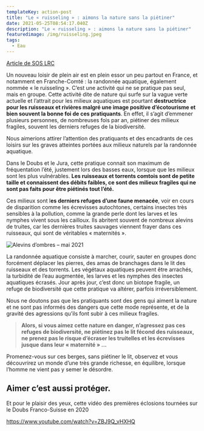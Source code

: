 ```yaml
---
templateKey: action-post
title: "Le « ruisseling » : aimons la nature sans la piétiner"
date: 2021-05-25T08:54:17.040Z
description: "Le « ruisseling » : aimons la nature sans la piétiner"
featuredimage: /img/ruisseling.jpeg
tags:
  - Eau
---
```

[Article de SOS LRC](https://www.soslrc.com/2021/05/24/le-ruisseling-aimons-la-nature-sans-la-pietiner/)

Un nouveau loisir de plein air est en plein essor un peu partout en France, et notamment en Franche-Comté : la randonnée aquatique, également nommée « le ruisseling ». C’est une activité qui ne se pratique pas seul, mais en groupe. Cette activité dite de nature qui surfe sur la vague verte actuelle et l’attrait pour les milieux aquatiques est pourtant **destructrice pour les ruisseaux et rivières malgré une image positive d’écotourisme et bien souvent la bonne foi de ces pratiquants**. En effet, il s’agit d’emmener plusieurs personnes, de nombreuses fois par an, piétiner des milieux fragiles, souvent les derniers refuges de la biodiversité.

Nous aimerions attirer l’attention des pratiquants et des encadrants de ces loisirs sur les graves atteintes portées aux milieux naturels par la randonnée aquatique.

Dans le Doubs et le Jura, cette pratique connait son maximum de fréquentation l’été, justement lors des basses eaux, lorsque que les milieux sont les plus vulnérables. **Les ruisseaux et torrents comtois sont de petite taille et connaissent des débits faibles, ce sont des milieux fragiles qui ne sont pas faits pour être piétinés tout l’été.**

Ces milieux sont l**es derniers refuges d’une faune menacée**, voir en cours de disparition comme les écrevisses autochtones, certains insectes très sensibles à la pollution, comme la grande perle dont les larves et les nymphes vivent sous les cailloux. Ils abritent souvent de nombreux alevins de truites, car les dernières truites sauvages viennent frayer dans ces ruisseaux, qui sont de véritables « maternités ».

![*Alevins d’ombres – mai 2021*](/img/a5bfe50f-82c8-45af-8f2d-8eb6318e9ef2_1_105_c.jpeg#center "*Alevins d’ombres – mai 2021*")

La randonnée aquatique consiste à marcher, courir, sauter en groupes donc forcément déplacer les pierres, des amas de branchages dans le lit des ruisseaux et des torrents. Les végétaux aquatiques peuvent être arrachés, la turbidité de l’eau augmentée, les larves et les nymphes des insectes aquatiques écrasés. Jour après jour, c’est donc un biotope fragile, un refuge de biodiversité que cette pratique va altérer, parfois irréversiblement.

Nous ne doutons pas que les pratiquants sont des gens qui aiment la nature et ne sont pas informés des dangers que cette mode représente, et de la gravité des agressions qu’ils font subir à ces milieux fragiles.

> **Alors, si vous aimez cette nature en danger, n’agressez pas ces refuges de biodiversité, ne piétinez pas le lit fécond des ruisseaux, ne prenez pas le risque d’écraser les truitelles et les écrevisses jusque dans leur « maternité » …**

Promenez-vous sur ces berges, sans piétiner le lit, observez et vous découvrirez un monde d’une très grande richesse, en équilibre, lorsque l’homme ne vient pas y semer le désordre.

## **Aimer c’est aussi protéger.**

Et pour le plaisir des yeux, cette vidéo des premières éclosions tournées sur le Doubs Franco-Suisse en 2020

<https://www.youtube.com/watch?v=ZBJ9Q_vHXHQ>